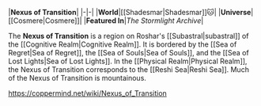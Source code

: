 |**Nexus of Transition**|
|-|-|
|**World**|[[Shadesmar\|Shadesmar]]🐱︎|
|**Universe**|[[Cosmere\|Cosmere]]|
|**Featured In**|*The Stormlight Archive*|

The **Nexus of Transition** is a region on Roshar's [[Subastral\|subastral]] of the [[Cognitive Realm\|Cognitive Realm]]. It is bordered by the [[Sea of Regret\|Sea of Regret]], the [[Sea of Souls\|Sea of Souls]], and the [[Sea of Lost Lights\|Sea of Lost Lights]].
In the [[Physical Realm\|Physical Realm]], the Nexus of Transition corresponds to the [[Reshi Sea\|Reshi Sea]]. Much of the Nexus of Transition is mountainous.



https://coppermind.net/wiki/Nexus_of_Transition